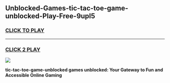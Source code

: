 
## Unblocked-Games-tic-tac-toe-game-unblocked-Play-Free-9upl5
<h3>
<a href="https://premium76.site?title=tic-tac-toe-game-unblocked&ref=18A">CLICK TO PLAY</a></h3>
<hr>

<h3>
<a href="https://premium76.site?title=tic-tac-toe-game-unblocked&ref=18A">CLICK 2 PLAY</a>
  
</h3>

<a href="https://premium76.site?title=tic-tac-toe-game-unblocked&ref=18A"><img src="https://clearcache.store/games.png"></a>


**tic-tac-toe-game-unblocked games unblocked: Your Gateway to Fun and Accessible Online Gaming**

